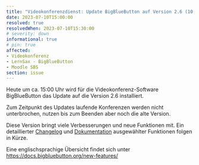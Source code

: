 ```yaml
---
title: "Videokonferenzdienst: Update BigBlueButton auf Version 2.6 (10.07.2023) "
date: 2023-07-10T15:00:00
resolved: true
resolvedWhen: 2023-07-10T15:30:00
# severity: down
informational: true
# pin: true 
affected:
- Videokonferenz
- LernSax - BigBlueButton
- Moodle SBS
section: issue
---
```



Heute um ca. 15:00 Uhr wird für die Videokonferenz-Software BigBlueButton das Update 
auf die Version 2.6 installiert.

Zum Zeitpunkt des Updates laufende Konferenzen werden nicht unterbrochen, nutzen bis zum Beenden aber noch die alte Version.

Diese Version bringt viele Verbesserungen und neue Funktionen mit. Ein detaillierter 
[Changelog](https://docs.schullogin.de/99-Changelog/Index.html) und [
Dokumentation](https://docs.schullogin.de/20-Werkzeuge/30-BigBlueButton/Index.html) 
ausgewählter Funktionen folgen in Kürze.

Eine englischsprachige Übersicht findet sich unter https://docs.bigbluebutton.org/new-features/
